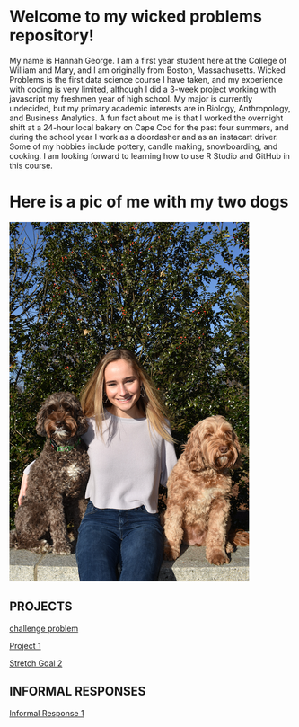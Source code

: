 
# Welcome to my wicked problems repository!
My name is Hannah George. I am a first year student here at the College of William and Mary, and I am originally from Boston, Massachusetts. Wicked Problems is the first data science course I have taken, and my experience with coding is very limited, although I did a 3-week project working with javascript my freshmen year of high school. My major is currently undecided, but my primary academic interests are in Biology, Anthropology, and Business Analytics. A fun fact about me is that I worked the overnight shift at a 24-hour local bakery on Cape Cod for the past four summers, and during the school year I work as a doordasher and as an instacart driver. Some of my hobbies include pottery, candle making, snowboarding, and cooking. I am looking forward to learning how to use R Studio and GitHub in this course. 

# Here is a pic of me with my two dogs
![](hgmc.png)



## PROJECTS
[challenge problem](https://hannahgeorge-wickedproblems.github.io/data100repository/hgchallengeproblem.html)

[Project 1](https://hannahgeorge-wickedproblems.github.io/data100repository/Project1.html)

[Stretch Goal 2](https://github.com/hannahgeorge-wickedproblems/data100repository/blob/main/StretchGoal2.md#stretch-goal-2.html)


## INFORMAL RESPONSES 
[Informal Response 1](https://hannahgeorge-wickedproblems.github.io/data100repository/InformalResponse1.html)




